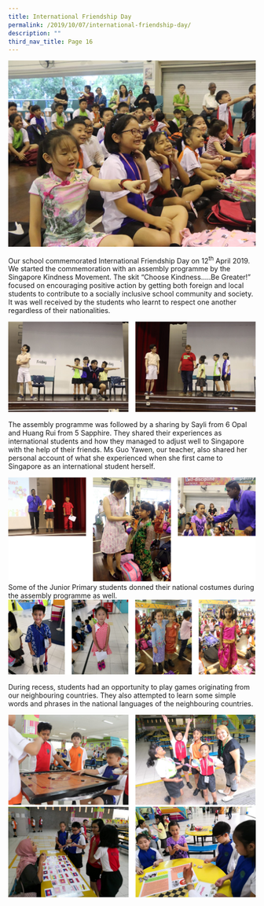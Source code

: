 ```yaml
---
title: International Friendship Day
permalink: /2019/10/07/international-friendship-day/
description: ""
third_nav_title: Page 16
---
```

<img src="/images/IMG_2576-1-1024x769.jpg">
<p>Our school commemorated International Friendship Day on 12<sup>th</sup>&nbsp;April 2019. We started the commemoration with an assembly programme by the Singapore Kindness Movement. The skit “Choose Kindness.....Be Greater!” focused on encouraging positive action by getting both foreign and local students to contribute to a socially inclusive school community and society. It was well received by the students who learnt to respect one another regardless of their nationalities.</p>
<img src="/images/ifd1.png">
<p>The assembly programme was followed by a sharing by Sayli from 6 Opal and Huang Rui from 5 Sapphire. They shared their experiences as international students and how they managed to adjust well to Singapore with the help of their friends. Ms Guo Yawen, our teacher, also shared her personal account of what she experienced when she first came to Singapore as an international student herself.</p>
<img src="/images/ifd2.png">
Some of the Junior Primary students donned their national costumes during the assembly programme as well.
<img src="/images/ifd3.png">
<p>During recess, students had an opportunity to play games originating from our neighbouring countries. They also attempted to learn some simple words and phrases in the national languages of the neighbouring countries.</p>
<img src="/images/ifd4.png"><br>
<img src="/images/ifd5.png">